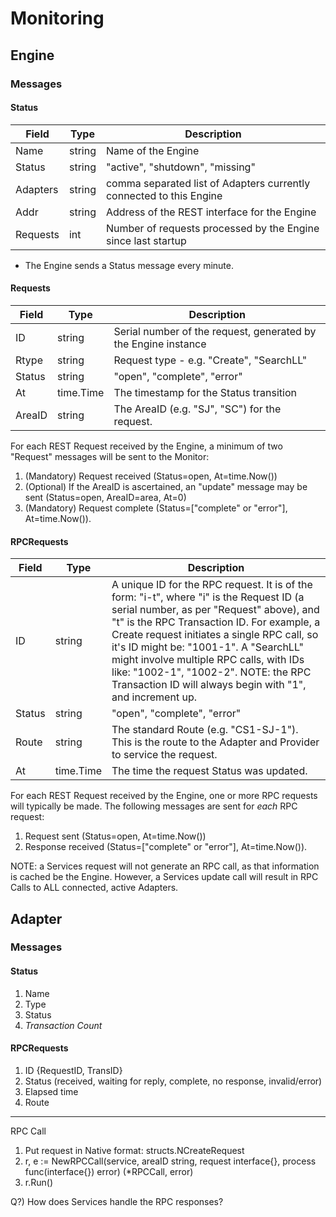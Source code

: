 # Monitoring

## Engine
### Messages
#### Status

|Field|Type|Description|
|-----|----|-----------|
|Name|string|Name of the Engine|
|Status|string|"active", "shutdown", "missing"|
|Adapters|string|comma separated list of Adapters currently connected to this Engine|
|Addr|string|Address of the REST interface for the Engine|
|Requests|int|Number of requests processed by the Engine since last startup|

* The Engine sends a Status message every minute.  

#### Requests

|Field|Type|Description|
|-----|----|-----------|
|ID|string|Serial number of the request, generated by the Engine instance|
|Rtype|string|Request type - e.g. "Create", "SearchLL"|
|Status|string|"open", "complete", "error"|
|At|time.Time|The timestamp for the Status transition|
|AreaID|string|The AreaID (e.g. "SJ", "SC") for the request.|

For each REST Request received by the Engine, a minimum of two "Request" messages will be sent to the Monitor:  
1. (Mandatory) Request received (Status=open, At=time.Now())
2. (Optional) If the AreaID is ascertained, an "update" message may be sent (Status=open, AreaID=area, At=0)
2. (Mandatory) Request complete (Status=["complete" or "error"], At=time.Now()).

#### RPCRequests

|Field|Type|Description|
|-----|----|-----------|
|ID|string|A unique ID for the RPC request. It is of the form: "i-t", where "i" is the Request ID (a serial number, as per "Request" above), and "t" is the RPC Transaction ID. For example, a Create request initiates a single RPC call, so it's ID might be: "1001-1".  A "SearchLL" might involve multiple RPC calls, with IDs like: "1002-1", "1002-2". NOTE: the RPC Transaction ID will always begin with "1", and increment up.|
|Status|string|"open", "complete", "error"|
|Route|string|The standard Route (e.g. "CS1-SJ-1"). This is the route to the Adapter and Provider to service the request.|
|At|time.Time|The time the request Status was updated.|

For each REST Request received by the Engine, one or more RPC requests will typically be made.  The following messages are sent for _each_ RPC request:  
1. Request sent (Status=open, At=time.Now())
2. Response received (Status=["complete" or "error"], At=time.Now()).

NOTE: a Services request will not generate an RPC call, as that information is cached be the Engine. However, a Services update call will result in RPC Calls to ALL connected, active Adapters.

## Adapter
### Messages
#### Status

1. Name
2. Type
3. Status
4. _Transaction Count_

#### RPCRequests

1. ID {RequestID, TransID}
2. Status (received, waiting for reply, complete, no response, invalid/error)
3. Elapsed time
4. Route

---

RPC Call

1. Put request in Native format: structs.NCreateRequest
2. r, e := NewRPCCall(service, areaID string, request interface{}, process func(interface{}) error) (*RPCCall, error)
3. r.Run()

Q?) How does Services handle the RPC responses?